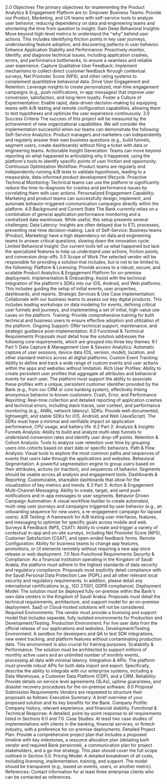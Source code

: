 2.0 Objectives
The primary objectives for implementing the Product Analytics & Engagement Platform are to:
Empower Business Teams: Provide our Product, Marketing, and UX teams with self-service tools to analyze user behavior, reducing dependency on data and engineering teams and shortening the time from question to insight.
Gain Deep Behavioral Insights: Move beyond high-level metrics to understand the "why" behind user actions. This includes identifying friction points in key user journeys, understanding feature adoption, and discovering patterns in user behavior.
Enhance Application Stability and Performance: Proactively monitor, identify, and diagnose technical issues, including application crashes, errors, and performance bottlenecks, to ensure a seamless and reliable user experience.
Capture Qualitative User Feedback: Implement mechanisms to collect direct customer feedback through contextual surveys, Net Promoter Score (NPS), and other rating systems to complement quantitative behavioral data.
Drive User Engagement and Retention: Leverage insights to create personalized, real-time engagement campaigns (e.g., push notifications, in-app messages) that improve user conversion, satisfaction, and long-term loyalty.
Foster a Culture of Experimentation: Enable rapid, data-driven decision-making by equipping teams with A/B testing and remote configuration capabilities, allowing them to test hypotheses and optimize the user experience continuously.
3.0 Success Criteria
The success of this project will be measured by the achievement of new organizational capabilities. We will consider the implementation successful when our teams can demonstrate the following:
Self-Service Analytics: Product managers and marketers can independently and regularly answer their own business questions (e.g., build funnels, segment users, create dashboards) without filing a ticket with data or engineering teams.
Actionable Insight Generation: Teams can move beyond reporting on what happened to articulating why it happened, using the platform's tools to identify specific points of user friction and opportunity.
Continuous Optimization Workflow: Product teams are regularly and independently running A/B tests to validate hypotheses, leading to a measurable, data-informed product development lifecycle.
Proactive Technical Monitoring: Technical teams can use the platform to significantly reduce the time-to-diagnosis for crashes and performance issues by correlating them with user actions.
Personalized Engagement Capability: Marketing and product teams can successfully design, implement, and automate behavior-triggered communication campaigns directly within the platform.
4.0 Background and Current State
The Bank currently relies on a combination of general application performance monitoring and a centralized data warehouse. While useful, this setup presents several challenges:
Data Latency: Insights are often delayed due to ETL processes, preventing real-time decision-making.
Lack of Self-Service: Business teams (Product, Marketing) have a high dependency on data and engineering teams to answer critical questions, slowing down the innovation cycle.
Limited Behavioral Insight: Our current tools tell us what happened but lack the specialized features to help us understand user actions, friction points, and conversion drop-offs.
5.0 Scope of Work
The selected vendor will be responsible for providing a solution that includes, but is not to be limited to, the following:
Platform & Licensing: Provide access to a robust, secure, and scalable Product Analytics & Engagement Platform for on-premise deployment.
Implementation & Onboarding: Assist with the technical integration of the platform's SDKs into our iOS, Android, and Web platforms. This includes guiding the setup of initial events, user properties, dashboards, and reports.
Strategic Services & Use Case Implementation: Collaborate with our business teams to assess our key digital products. This includes leading workshops on data modeling for events, defining critical user funnels and journeys, and implementing a set of initial, high-value use cases on the platform.
Training: Provide comprehensive training for both technical and business users to ensure effective adoption and utilization of the platform.
Ongoing Support: Offer technical support, maintenance, and strategic guidance post-implementation.
6.0 Functional & Technical Requirements
Proposals must detail how the solution addresses the following core requirements, which are grouped into three key themes:
6.1 Part 1: Data Capture & Management
User & Session Analytics: Automatic capture of user sessions, device data (OS, version, model), location, and other standard metrics across all digital platforms.
Custom Event Tracking: Ability to define and track a wide range of custom events and user actions within the apps and websites without limitation.
Rich User Profiles: Ability to create persistent user profiles that aggregate all attributes and behavioral events for each user. The platform must support the ability to associate these profiles with a unique, persistent customer identifier provided by the Bank (e.g., from our CRM or core banking system), effectively linking anonymous behavior to known customers.
Crash, Error, and Performance Reporting: Real-time collection and detailed reporting of application crashes and technical errors, including stack traces, user context, and performance monitoring (e.g., ANRs, network latency).
SDKs: Provide well-documented, lightweight, and stable SDKs for iOS, Android, and Web (JavaScript). The SDKs must have a minimal and verifiable impact on application performance, CPU usage, and battery life.
6.2 Part 2: Analysis & Insights
Funnels Analysis: Ability to build and analyze multi-step funnels to understand conversion rates and identify user drop-off points.
Retention & Cohort Analysis: Tools to analyze user retention over time by grouping users into cohorts based on start date or specific behaviors.
Path & Flow Analysis: Visual tools to explore the most common paths and sequences of events that users take through the applications and websites.
Behavioral Segmentation: A powerful segmentation engine to group users based on their attributes, actions (or inaction), and sequences of behavior. Segments should be usable across all analysis and engagement tools.
Dashboards & Reporting: Customizable, shareable dashboards that allow for the visualization of key metrics and trends.
6.3 Part 3: Action & Engagement
Multi-Channel Messaging: Ability to create, target, and send push notifications and in-app messages to user segments.
Behavior-Driven Campaign Automation: A visual workflow builder to create automated, multi-step user journeys and campaigns triggered by user behavior (e.g., an onboarding sequence for new users, a re-engagement campaign for lapsed users).
A/B Testing: A framework for A/B testing user interfaces, features, and messaging to optimize for specific goals across mobile and web.
Surveys & Feedback (NPS, CSAT): Ability to create and trigger a variety of contextual in-app and on-site surveys, including Net Promoter Score (NPS), Customer Satisfaction (CSAT), and open-ended feedback forms.
Remote Configuration: Ability for business teams to change app features, promotions, or UI elements remotely without requiring a new app store release or web deployment.
7.0 Non-Functional Requirements
Security & Compliance: As a financial institution operating in the Kingdom of Saudi Arabia, the platform must adhere to the highest standards of data security and regulatory compliance. Proposals must explicitly detail compliance with the Saudi Personal Data Protection Law (PDPL) and all other relevant local security and regulatory requirements. In addition, please detail any international certifications (e.g., ISO 27001, GDPR compliance).
Deployment Model: The solution must be deployed fully on-premise within the Bank's own data centers in the Kingdom of Saudi Arabia. Proposals must detail the technical requirements, architecture, and support model for an on-premise deployment. SaaS or Cloud-hosted solutions will not be considered.
Required Environments: The vendor must provide a licensing and support model that includes separate, fully isolated environments for Production and Development/Testing.
Production Environment: For live user data from the official release of our applications and websites.
Development/Testing Environment: A sandbox for developers and QA to test SDK integrations, new event tracking, and platform features without contaminating production data. This environment is also crucial for training purposes.
Scalability & Performance: The solution must be architected to support millions of monthly active users and an unlimited number of monthly events, processing all data with minimal latency.
Integration & APIs: The platform must provide robust APIs for both data import and export. Specifically, describe the ability to integrate with our enterprise systems, including a Data Warehouse, a Customer Data Platform (CDP), and a CRM.
Reliability: Provide details on service level agreements (SLAs), uptime guarantees, and disaster recovery procedures for the on-premise software.
8.0 Proposal Submission Requirements
Vendors are requested to structure their proposals as follows:
Executive Summary: A brief overview of your proposed solution and its key benefits for the Bank.
Company Profile: Company history, relevant experience, and financial stability.
Functional & Technical Response: A detailed, point-by-point response to all requirements listed in Sections 6.0 and 7.0.
Case Studies: At least two case studies of implementations with clients in the banking, financial services, or fintech industry, with a preference for on-premise deployments.
Detailed Project Plan: Provide a comprehensive project plan that includes a proposed timeline with key milestones, a resource allocation plan (detailing both vendor and required Bank personnel), a communication plan for project stakeholders, and a go-live strategy. This plan should cover the full scope outlined in Section 5.0.
Pricing Model: A detailed breakdown of all costs, including licensing, implementation, training, and support. The model should be transparent (e.g., based on events, users, or another metric).
References: Contact information for at least three enterprise clients who can be contacted as references.
